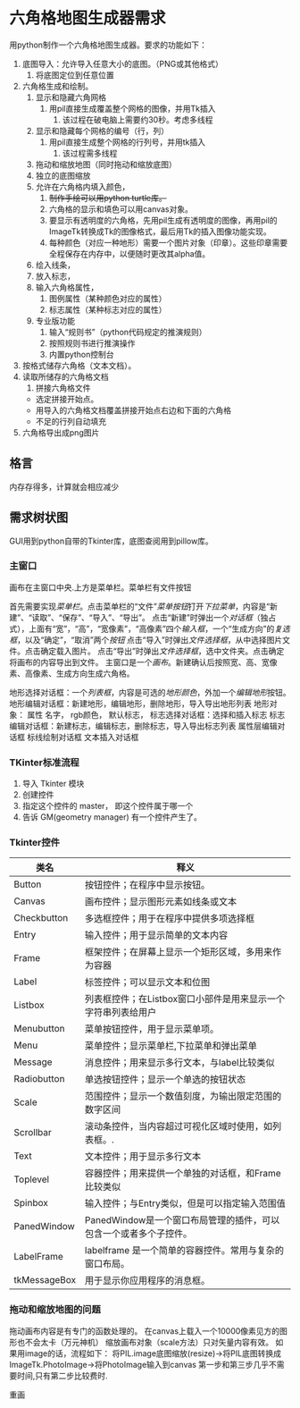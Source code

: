 # 六角格地图生成器需求

用python制作一个六角格地图生成器。要求的功能如下：

1. 底图导入：允许导入任意大小的底图。（PNG或其他格式）
   1. 将底图定位到任意位置
2. 六角格生成和绘制。
   1. 显示和隐藏六角网格
      1. 用pil直接生成覆盖整个网格的图像，并用Tk插入
         1. 该过程在破电脑上需要约30秒。考虑多线程
   2. 显示和隐藏每个网格的编号（行，列）
      1. 用pil直接生成整个网格的行列号，并用tk插入
         1. 该过程需多线程
   3. 拖动和缩放地图（同时拖动和缩放底图）
   4. 独立的底图缩放
   5. 允许在六角格内填入颜色，
      1. ~~制作手绘可以用python turtle库。~~
      2. 六角格的显示和填色可以用canvas对象。
      3. 要显示有透明度的六角格，先用pil生成有透明度的图像，再用pil的ImageTk转换成Tk的图像格式，最后用Tk的插入图像功能实现。
      4. 每种颜色（对应一种地形）需要一个图片对象（印章）。这些印章需要全程保存在内存中，以便随时更改其alpha值。
   6. 绘入线条，
   7. 放入标志，
   8. 输入六角格属性，
      1. 图例属性（某种颜色对应的属性）
      2. 标志属性（某种标志对应的属性）
   9. 专业版功能
       1. 输入“规则书”（python代码规定的推演规则）
       2. 按照规则书进行推演操作
       3. 内置python控制台
3. 按格式储存六角格（文本文档）。
4. 读取所储存的六角格文档
    1. 拼接六角格文件
      - 选定拼接开始点。
      - 用导入的六角格文档覆盖拼接开始点右边和下面的六角格
      - 不足的行列自动填充
5. 六角格导出成png图片

## 格言

内存存得多，计算就会相应减少

## 需求树状图

GUI用到python自带的Tkinter库，底图查阅用到pillow库。

### 主窗口

画布在主窗口中央.上方是菜单栏。菜单栏有文件按钮


首先需要实现*菜单栏*。点击菜单栏的“文件”*菜单按钮*打开*下拉菜单*，内容是“新建”、“读取”、“保存”、“导入”、“导出”。
点击“新建”时弹出一个*对话框*（独占式），上面有“宽”，“高”，“宽像素”，“高像素”四个*输入框*，一个“生成方向”的*复选框*，以及“确定”，“取消”两个*按钮*
点击“导入”时弹出*文件选择框*，从中选择图片文件。点击确定载入图片。
点击“导出”时弹出*文件选择框*，选中文件夹。点击确定将画布的内容导出到文件。
主窗口是一个*画布*。新建确认后按照宽、高、宽像素、高像素、生成方向生成六角格。

地形选择对话框：一个*列表框*，内容是可选的*地形颜色*，外加一个*编辑地形*按钮。
地形编辑对话框：新建地形，编辑地形，删除地形，导入导出地形列表
   地形对象：
   属性
   名字，
   rgb颜色，
   默认标志，
标志选择对话框：选择和插入标志
标志编辑对话框：新建标志，编辑标志，删除标志，导入导出标志列表
属性层编辑对话框
标线绘制对话框
文本插入对话框

### TKinter标准流程

1. 导入 Tkinter 模块
2. 创建控件
3. 指定这个控件的 master， 即这个控件属于哪一个
4. 告诉 GM(geometry manager) 有一个控件产生了。

### Tkinter控件

|类名|释义|
|-|-|
|Button|按钮控件；在程序中显示按钮。|
|Canvas|画布控件；显示图形元素如线条或文本|
|Checkbutton|多选框控件；用于在程序中提供多项选择框|
|Entry|输入控件；用于显示简单的文本内容|
|Frame|框架控件；在屏幕上显示一个矩形区域，多用来作为容器|
|Label|标签控件；可以显示文本和位图|
|Listbox|列表框控件；在Listbox窗口小部件是用来显示一个字符串列表给用户|
|Menubutton|菜单按钮控件，用于显示菜单项。|
|Menu|菜单控件；显示菜单栏,下拉菜单和弹出菜单|
|Message|消息控件；用来显示多行文本，与label比较类似|
|Radiobutton|单选按钮控件；显示一个单选的按钮状态|
|Scale|范围控件；显示一个数值刻度，为输出限定范围的数字区间|
|Scrollbar|滚动条控件，当内容超过可视化区域时使用，如列表框。.|
|Text|文本控件；用于显示多行文本|
|Toplevel|容器控件；用来提供一个单独的对话框，和Frame比较类似|
|Spinbox|输入控件；与Entry类似，但是可以指定输入范围值|
|PanedWindow|PanedWindow是一个窗口布局管理的插件，可以包含一个或者多个子控件。|
|LabelFrame|labelframe 是一个简单的容器控件。常用与复杂的窗口布局。|
|tkMessageBox|用于显示你应用程序的消息框。|

### 拖动和缩放地图的问题

拖动画布内容是有专门的函数处理的。
在canvas上载入一个10000像素见方的图形也不会太卡（万元神机）
缩放画布对象（scale方法）只对矢量内容有效。
如果用image的话，流程如下：
将PIL.image底图缩放(resize)->将PIL底图转换成ImageTk.PhotoImage->将PhotoImage输入到canvas
第一步和第三步几乎不需要时间,只有第二步比较费时.

重画
